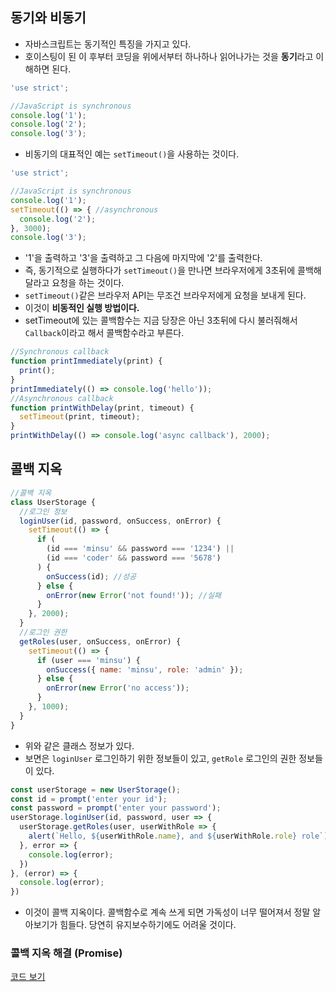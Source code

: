 ## 동기와 비동기

- 자바스크립트는 동기적인 특징을 가지고 있다.
- 호이스팅이 된 이 후부터 코딩을 위에서부터 하나하나 읽어나가는 것을 **동기**라고 이해하면 된다.

```javascript
'use strict';

//JavaScript is synchronous
console.log('1');
console.log('2');
console.log('3');
```

- 비동기의 대표적인 예는 `setTimeout()`을 사용하는 것이다.

```javascript
'use strict';

//JavaScript is synchronous
console.log('1');
setTimeout(() => { //asynchronous
  console.log('2');
}, 3000);
console.log('3');
```

- '1'을 출력하고 '3'을 출력하고 그 다음에 마지막에 '2'를 출력한다.
- 즉, 동기적으로 실행하다가 `setTimeout()`을 만나면 브라우저에게 3초뒤에 콜백해달라고 요청을 하는 것이다.
- `setTimeout()`같은 브라우저 API는 무조건 브라우저에게 요청을 보내게 된다.
- 이것이 **비동적인 실행 방법이다.**
- setTimeout에 있는 콜백함수는 지금 당장은 아닌 3초뒤에 다시 불러줘해서 `Callback`이라고 해서 콜백함수라고 부른다.

```javascript
//Synchronous callback
function printImmediately(print) {
  print();
}
printImmediately(() => console.log('hello'));
//Asynchronous callback
function printWithDelay(print, timeout) {
  setTimeout(print, timeout);
}
printWithDelay(() => console.log('async callback'), 2000);
```

## 콜백 지옥

```javascript
//콜백 지옥
class UserStorage {
  //로그인 정보
  loginUser(id, password, onSuccess, onError) {
    setTimeout(() => {
      if (
        (id === 'minsu' && password === '1234') ||
        (id === 'coder' && password === '5678')
      ) {
        onSuccess(id); //성공
      } else {
        onError(new Error('not found!')); //실패
      }
    }, 2000);
  }
  //로그인 권한
  getRoles(user, onSuccess, onError) {
    setTimeout(() => {
      if (user === 'minsu') {
        onSuccess({ name: 'minsu', role: 'admin' });
      } else {
        onError(new Error('no access'));
      }
    }, 1000);
  }
}
```

- 위와 같은 클래스 정보가 있다.
- 보면은 `loginUser` 로그인하기 위한 정보들이 있고, `getRole` 로그인의 권한 정보들이 있다.

```javascript
const userStorage = new UserStorage();
const id = prompt('enter your id');
const password = prompt('enter your password');
userStorage.loginUser(id, password, user => {
  userStorage.getRoles(user, userWithRole => {
    alert(`Hello, ${userWithRole.name}, and ${userWithRole.role} role`);
  }, error => {
    console.log(error);
  })
}, (error) => {
  console.log(error);
})
```

- 이것이 콜백 지옥이다. 콜백함수로 계속 쓰게 되면 가독성이 너무 떨어져서 정말 알아보기가 힘들다. 당연히 유지보수하기에도 어려울 것이다.

### 콜백 지옥 해결 (Promise)

[코드 보기](https://github.com/azurealstn/TIL/blob/main/javascript/dream-coding/resolveCallback.md)
